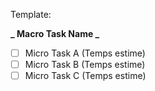 Template:

**_ Macro Task Name _**

- [ ] Micro Task A (Temps estime) 
- [ ] Micro Task B (Temps estime)
- [ ] Micro Task C (Temps estime)
